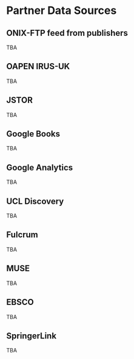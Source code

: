 Partner Data Sources
==========================

## ONIX-FTP feed from publishers
TBA

## OAPEN IRUS-UK
TBA

## JSTOR
TBA

## Google Books
TBA

## Google Analytics
TBA

## UCL Discovery
TBA

## Fulcrum
TBA

## MUSE
TBA

## EBSCO
TBA

## SpringerLink
TBA